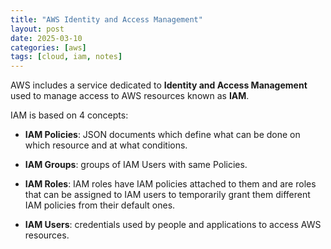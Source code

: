 ```yaml
---
title: "AWS Identity and Access Management"
layout: post
date: 2025-03-10
categories: [aws]
tags: [cloud, iam, notes]
---
```


AWS includes a service dedicated to **Identity and Access Management** used to manage access to AWS resources known as **IAM**.

IAM is based on 4 concepts:

- **IAM Policies**: JSON documents which define what can be done on which resource and at what conditions. 

- **IAM Groups**: groups of IAM Users with same Policies.

- **IAM Roles**: IAM roles have IAM policies attached to them and are roles that can be assigned to IAM users to temporarily grant them different IAM policies from their default ones.

- **IAM Users**: credentials used by people and applications to access AWS resources.